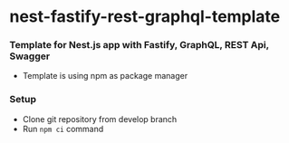 # nest-fastify-rest-graphql-template

### Template for Nest.js app with Fastify, GraphQL, REST Api, Swagger

- Template is using npm as package manager


### Setup

- Clone git repository from develop branch
- Run `npm ci` command
